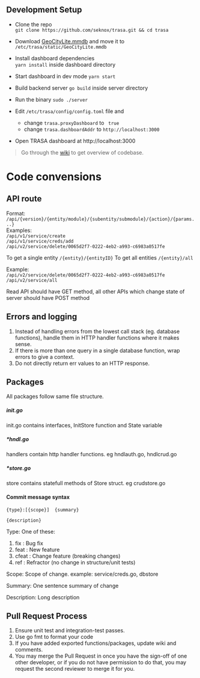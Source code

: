 ## Development Setup

- Clone the repo  
 `git clone https://github.com/seknox/trasa.git && cd trasa`
- Download [GeoCityLite.mmdb]() and move it to `/etc/trasa/static/GeoCityLite.mmdb`
- Install dashboard dependencies   
`yarn install` inside dashboard directory
- Start dashboard in dev mode
`yarn start`
- Build backend server
`go build` inside server directory
- Run the binary
`sudo ./server`

- Edit `/etc/trasa/config/config.toml` file and   
    - change `trasa.proxyDashboard` to ` true`
    - change `trasa.dashboardAddr` to `http://localhost:3000`
- Open TRASA dashboard at http://localhost:3000

> Go through the [wiki](https://github.com/seknox/trasa/wiki) to get overview of codebase. 


# Code convensions 


## API route
Format: `/api/{version}/{entity/module}/{subentity/submodule}/{action}/{params...}`  
Examples:   
`/api/v1/service/create`  
`/api/v1/service/creds/add`  
`/api/v2/service/delete/0065d2f7-0222-4eb2-a993-c6983a0517fe`

To get a single entity `/{entity}/{entityID}`
To get all entities `/{entity}/all`

Example:  
`/api/v2/service/delete/0065d2f7-0222-4eb2-a993-c6983a0517fe`  
`/api/v2/service/all`


Read API should have GET method, all other APIs which change state of server should have POST method



## Errors and logging
1. Instead of handling errors from the lowest call stack (eg. database functions), handle them in HTTP handler functions where it makes sense.
2. If there is more than one query in a single database function, wrap errors to give a context.
3. Do not directly return err values to an HTTP response.


## Packages
All packages follow same file structure.
##### init.go
init.go contains interfaces, InitStore function and State variable
##### *hndl.go
handlers contain http handler functions. eg hndlauth.go, hndlcrud.go
##### *store.go
store contains statefull methods of Store struct. eg crudstore.go




#### Commit message syntax
```
{type}:[{scope}]  {summary}    

{description}
```

Type: One of these:  
1. fix : Bug fix
2. feat : New feature 
2. cfeat : Change feature (breaking changes)
3. ref : Refractor (no change in structure/unit tests)

Scope: Scope of change. example: service/creds.go, dbstore

Summary: One sentence summary of change  

Description: Long description    



## Pull Request Process

1. Ensure unit test and integration-test passes.
2. Use go fmt to format your code
2. If you have added exported functions/packages, update wiki and comments.
4. You may merge the Pull Request in once you have the sign-off of one other developer, or if you 
   do not have permission to do that, you may request the second reviewer to merge it for you.

